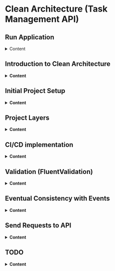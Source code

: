 # Clean Architecture (Task Management API)

## Run Application

<details>
<summary>Content</summary>

## Run Client API

```
dotnet run --project src/TaskManagement.Api
```

## How to Push Updates to GitHub

### Pushing To Master/Main Branch using alias

```
gas             # Git add and status
gc "Comment"    # Git Commit Comment
gpo             # Git Push to Origin
```

### How to create a new Feature and Push updates for PR

```
gnewbr  new_feature           # Checkout master, pull master and create a new branch

Do Updates in project
Using a tool like VS Code check updates (Differential) and reverse what we do not need
After we are 100% sure about out updates

gas                                     # Git add and status
gc "Adding new feature"                 # Git Commit Comment
gpo                                     # Git Push to Origin

git remote set-head origin main/master  # if we see any error here  run

pr                                      # To Open a new Pull Request
```

- Here other option a bit quicker

```
gnewbr  new_feature                     # Checkout master, pull master and create a new branch

Do Updates in project
Using a tool like VS Code check updates (Differential) and reverse what we do not need
After we are 100% sure about out updates

gcpr "Adding new feature"               # Add, Commit, and Open a Pull Request
```

</details>

## Introduction to Clean Architecture 

<details>
<summary><b>Content</b></summary>

Clean Architecture is a software design philosophy introduced by Robert C. Martin, also known as Uncle Bob. It emphasizes the separation of concerns and the organization of code in a way that makes it more maintainable, testable, and scalable. 
The key principles of Clean Architecture include:

### Key Principles

1. **Independence of Frameworks**: The architecture should not be dependent on any external frameworks. Frameworks should be treated as tools rather than part of the core business logic.

2. **Testability**: The design should facilitate easy testing. By isolating the core logic from external dependencies, unit testing becomes straightforward and reliable.

3. **UI Independence**: The user interface should be decoupled from the business logic. This allows for changes in the UI without affecting the underlying system.

4. **Database Independence**: The business logic should not depend on the database. This allows for flexibility in changing or updating the database technology without impacting the core logic.

5. **Separation of Concerns**: The architecture should clearly separate different areas of concern, such as business rules, UI, and data access. This modular approach helps in managing complexity and improving maintainability.

### Structure of Clean Architecture

The structure of Clean Architecture is typically depicted as a series of concentric circles, each representing different layers of the system:

- **Entities (Domain)**: Represent the core business logic and enterprise-wide rules. They are the most inner circle and are independent of any external system.
- **Use Cases (Application)**: Encapsulate the application's business rules and orchestrate the flow of data to and from the entities.
- **Interface Adapters (Presentation)**: Convert data from the use cases to a format suitable for frameworks and external systems such as databases, web, or external APIs.
- **Frameworks and Drivers (Infrastructure)**: The outermost layer includes UI frameworks, databases, and external tools, which interact with the interface adapters.

This layered approach ensures that each part of the system is only aware of the adjacent layers, promoting low coupling and high cohesion. The dependencies point inward, ensuring that high-level policies are not dependent on low-level details.

![alt text](/images/Clean-Architecture-Diagram-Asp-Net.jpg)

Final Result:

![alt text](/images/SwaggerV1.jpg)

</details>

## Initial Project Setup

<details>
<summary><b>Content</b></summary>

### Create Projects using CLI

Some commands have to execute in Power Shell
```
cd src

dotnet new webapi -controllers -n TaskManagement.Api  
dotnet new classlib -o TaskManagement.Contracts
dotnet new classlib -o TaskManagement.Infrastructure
dotnet new classlib -o TaskManagement.Application
dotnet new classlib -o TaskManagement.Domain

dotnet add TaskManagement.Api reference TaskManagement.Application
dotnet add TaskManagement.Api reference TaskManagement.Contracts
dotnet add TaskManagement.Api reference TaskManagement.Infrastructure
dotnet add TaskManagement.Infrastructure reference TaskManagement.Application
dotnet add TaskManagement.Application reference TaskManagement.Domain

cd..

dotnet new sln --name "TaskManagement"
dotnet sln add (ls -r **/**.csproj)  
dotnet build
```

### Install external libraries

```
cd src

dotnet add TaskManagement.Domain package ErrorOr
dotnet add TaskManagement.Domain package Throw
dotnet add TaskManagement.Domain package Ardalis.SmartEnum
dotnet add TaskManagement.Application package ErrorOr
dotnet add TaskManagement.Application package MediatR
dotnet add TaskManagement.Application package FluentValidation
dotnet add TaskManagement.Application package FluentValidation.AspNetCore
dotnet add TaskManagement.Application package Microsoft.Extensions.DependencyInjection.Abstractions
dotnet add TaskManagement.Infrastructure package Microsoft.EntityFrameworkCore
dotnet add TaskManagement.Infrastructure package Microsoft.EntityFrameworkCore.Sqlite
dotnet add TaskManagement.Infrastructure package Microsoft.EntityFrameworkCore.SqlServer
dotnet add TaskManagement.Api package Microsoft.AspNetCore.OpenApi
dotnet add TaskManagement.Api package Microsoft.EntityFrameworkCore.Design


```

### Setup Entity Framework

- Good resource https://www.entityframeworktutorial.net/efcore/cli-commands-for-ef-core-migration.aspx

- Install entity framework in computer

```
# Install globally in your computer
dotnet tool install --global dotnet-ef --version 8.*

# Create folder migrations in the Infrastructure project
dotnet ef migrations list InitialCreate -p src/TaskManagement.Infrastructure -s src/TaskManagement.Api

# Create Initial **Database** in the **Api** project
dotnet ef database update -p src/TaskManagement.Infrastructure -s src/TaskManagement.Api
```


- Push **Updates to Database** after changes in Clases

```
dotnet ef migrations add XXXNAMEXXX -p src/TaskManagement.Infrastructure -s src/TaskManagement.Api
dotnet ef database update -p src/TaskManagement.Infrastructure -s src/TaskManagement.Api

Example:
dotnet ef migrations add EventsV4 -p src/TaskManagement.Infrastructure -s src/TaskManagement.Api
dotnet ef database update -p src/TaskManagement.Infrastructure -s src/TaskManagement.Api
```



### Test

- We will apply 3 types of testing
    - Unit Testing to Domain
    - Subcutaneous Testing to Application
    - Integration Testing to Api

![alt text](/images/TestingV1.jpg)

#### Unit Testing (Domain)

- For this tests we use **Ubiquitous Language**

```
Go to Root
mkdir tests (same src level)

cd tests
dotnet new classlib -o TestCommon 
dotnet new xunit -o TaskManagement.Domain.UnitTests

dotnet add TaskManagement.Domain.UnitTests package FluentAssertions

cd .. (Root)
dotnet add tests/TestCommon reference src/TaskManagement.Domain
dotnet add tests/TaskManagement.Domain.UnitTests reference tests/TestCommon

# This command only run in PowerShell
dotnet sln add (ls -r **/**.csproj) 

```

#### Unit Testing (Application)

- For this tests we use **Ubiquitous Language**

```
cd tests
dotnet new xunit -o TaskManagement.Application.UnitTests

dotnet add TaskManagement.Application.UnitTests package FluentAssertions
dotnet add TaskManagement.Application.UnitTests package NSubstitute

cd .. (Root)
dotnet add tests/TaskManagement.Application.UnitTests reference src/TaskManagement.Application
dotnet add tests/TaskManagement.Application.UnitTests reference tests/TestCommon
dotnet add tests/TestCommon reference src/TaskManagement.Application

dotnet sln add (ls -r **/**.csproj) # This command only run in PowerShell

```


#### Subcutaneous Testing

- For this tests we use **Use Cases**

```
cd tests
dotnet new xunit -o TaskManagement.Application.SubcutaneousTests

cd .. (Root)
dotnet add tests/TaskManagement.Application.SubcutaneousTests reference tests/TestCommon
dotnet add tests/TaskManagement.Application.SubcutaneousTests reference src/TaskManagement.Api

dotnet add tests/TaskManagement.Application.SubcutaneousTests package Microsoft.AspNetCore.Mvc.Testing
dotnet add tests/TaskManagement.Application.SubcutaneousTests package FluentAssertions
dotnet add tests/TaskManagement.Application.SubcutaneousTests package Microsoft.EntityFrameworkCore.Sqlite

dotnet sln add (ls -r **/**.csproj) # This command only run in PowerShell
```

#### Integration Testing

- For this tests we use **Use Cases**

```
cd tests
dotnet new xunit -o TaskManagement.Api.IntegrationTests

cd .. (Root)
dotnet add tests/TaskManagement.Api.IntegrationTests reference tests/TestCommon
dotnet add tests/TaskManagement.Api.IntegrationTests reference src/TaskManagement.Api

dotnet add tests/TaskManagement.Api.IntegrationTests package Microsoft.AspNetCore.Mvc.Testing
dotnet add tests/TaskManagement.Api.IntegrationTests package FluentAssertions

dotnet sln add (ls -r **/**.csproj) # This command only run in PowerShell
```

</details>

## Project Layers

<details>
<summary><b>Content</b></summary>

## 1. Domain

The main objectives of this layer is to define the Domain Models, Domain Errors, Execute Business Logic and enforcing Business Rules. We will use **Rich Domain Models** instead of **Anemic Domain Models**

### Ubiquitous Language

1. A User can creates a new Task.
2. A Admin or Task Owner can assigns a Task to a User who becomes the Assignee.
3. The Task Assignee or Admin can changes the Status of the Task.
4. The Admin or Task Owner can changes the Priority Level of the Task.
5. The User(Assignee) can adds a Comment to the Task.
6. The Admin or Task Owner can deletes a Comment.
7. The Admin or Task Owner can assigns a Category to the Task.
8. The Admin or Task Owner can creates a new Category.
9. The User(Assignee) can filter tasks by Category.
10. The User(Assignee) can views detailed information about a Task.
11. The Admin or Task Owner can modifies the Task.
12. The User(Assignee) or Admin can marks the Task as Completed.


Create Folder with domain object name as plural. For example: 

- UnitWorks
    - UnitWork.cs
    - UnitWorksErrors.cs

```
namespace TaskManagement.Domain.WorkItems;

public class WorkItem : Entity
{
    private readonly int maxAttachments = 10;
    private readonly int maxComments = 10;
    private readonly List<Guid> commentIds = [];
    private readonly List<Guid> attachmentIds = [];

    public string Name { get; init; } = null!;
    public string? Description { get; init; } = null!;
}
```

```
using ErrorOr;

namespace TaskManagement.Domain.WorkItems;

public static class WorkItemErrors
{
    public static readonly Error CannotNotHaveName = Error.Validation(
        code: "WorkItem.CannotNotHaveName",
        description: "A task cannot not have name");

    public static readonly Error CannotNotHaveStatus = Error.Validation(
        code: "WorkItem.CannotNotHaveStatus",
        description: "A task cannot not have status");
}
```

## 2. Application Layer (Use Cases)

- This layer is responsile to execute the application Use Cases. In other words is all the actions that the user can do in the system.
- Fetch domain objects.
- Manipulate domain objects.
- We applied the Result Pattern to handle the exceptions
- We applied validation using Fluent Validation


### Use Cases

1. A User creates a new Task by providing a Description, Due Date, Priority Level, and optionally assigning a Category.
2. The Admin or Task Owner assigns a Task to a User who becomes the Assignee responsible for completing the Task.
3. The Task Assignee or Admin changes the Status of the Task (e.g., from To-Do to In Progress).
4. The Admin or Task Owner changes the Priority Level of the Task to reflect its urgency.
5. The User adds a Comment to the Task to provide updates, ask questions, or leave notes.
6. The Admin or original author deletes a Comment if it is outdated or incorrect.
7. The Task Owner or Admin assigns a Category to the Task for organizational purposes.
8. Admin creates a new Category by providing a Name and Description.
9. The User selects a Category to filter and view all Tasks under that Category.
Postconditions: The system displays a list of Tasks associated with the selected Category.
10. The User views detailed information about a Task, including Description, Due Date, Status, Priority Level, Assignee, Comments, and Category.
11. The Task Owner or Admin modifies the Description, Due Date, Priority Level, or Category of the Task.
12. The Task Assignee or Admin marks the Task as Completed.

- For each domain object create a folder with two subfolders Queries and Commands. For example 
    - Tasks Folder
        - Commands.
            - CreateUnitWork
                - CreateUnitWorkCommand.cs
                - CreateUnitWorkCommandHandler.cs
            - DeleteUnitWork
        - Queries
            - GetUnitWork
                - ListUnitWorkCommand.cs
                - ListUnitWorkCommandHandler.cs


```
using ErrorOr;
using MediatR;
using TaskManagement.Domain.WorkItems;

namespace TaskManagement.Application.WorkItems.Commands.CreateWorkItem;

public record CreateWorkItemCommand(string Name, string Description,
    DateTime DueDate, WorkItemStatus TaskStatus,
    Guid CategoryId, Guid UserAssignedToId) : IRequest<ErrorOr<WorkItem>>;
```

```
using ErrorOr;
using MediatR;
using TaskManagement.Application.Common.Interfaces;
using TaskManagement.Domain.WorkItems;


namespace TaskManagement.Application.WorkItems.Commands.CreateWorkItem;

public class CreateTaskCommandHandler(IWorkItemsRepository workItemsRepository,
    ICategoriesRepository categoriesRepository,
    IUsersRepository usersRepository,
    IUnitOfWork unitOfWork) :
    IRequestHandler<CreateWorkItemCommand, ErrorOr<WorkItem>>
{
    public async Task<ErrorOr<WorkItem>> Handle(
        CreateWorkItemCommand request, CancellationToken cancellationToken)
    {
        var category = await categoriesRepository.GetByIdAsync(request.CategoryId);
        var assignedUser = await usersRepository.GetByIdAsync(request.UserAssignedToId);

        if (category is null)
        {
            return WorkItemErrors.CategoryNotFound;
        }
        if (assignedUser is null)
        {
            return WorkItemErrors.AssignedUserNotFound;
        }

        var task = new WorkItem(
            name: request.Name, description: request.Description,
            dueDate: request.DueDate, workItemStatus: request.TaskStatus,
            categoryId: request.CategoryId,
            categoryName: category.Name,
            assignedToId: request.UserAssignedToId,
            assignedToName: assignedUser.Name);

        await workItemsRepository.AddWorkItemAsync(task);
        await unitOfWork.CommitChangesAsync();

        return task;
    }
}
```

### Implementing Repository Pattern
In the **Application Project** create a Common folder

- Common
    - Interfaces
        - IUnitWorkRepository.cs
        - IUnitOfQWork.cs

```
using TaskManagement.Domain.WorkItems;

namespace TaskManagement.Application.Common.Interfaces;

public interface IWorkItemsRepository
{
    Task AddWorkItemAsync(WorkItem workItem);
    Task<WorkItem?> GetByIdAsync(Guid workItemId);
    Task<List<WorkItem>> GetAllAsync();
    Task UpdateWorkItemAsync(WorkItem workItem);
    Task<bool> ExistsAsync(Guid id);
    Task RemoveWorkItemAsync(WorkItem workItem);
    Task<List<WorkItem>> GetWorkItemsByCategoryIdAsync(Guid categoryId);
    Task RemoveRangeAsync(List<WorkItem> workItems);
}
```

```
namespace TaskManagement.Application.Common.Interfaces;

public interface IUnitOfWork
{
    Task CommitChangesAsync();
}
```

## 3. Presentation Layer

We have 2 projects in this layer **Contracts Project** and **API Project**.

### 3.1 Contracts

- Create Contracts Project independent to be able to publish to Nuget for the Client. We use this project to have a common language between the **Presentation Layer** and the **Application Layer**

- WorkItems
    - CreateWorkItemRequest.cs
    - WorkItemResponse.cs

- Create class CreateWorkItemRequest.cs

```
namespace TaskManagement.Contracts.WorkItems;

public record CreateWorkItemRequest(
    string Name,
    string Description,
    DateTime DueDate,
    WorkItemStatus WorkItemStatus,
    Guid CategoryId,
    Guid UserAssignedToId);
```

- Create class WorkItemReponse.cs
```
namespace TaskManagement.Contracts.WorkItems;

public record WorkItemResponse(
    Guid Id,
    string Name,
    string Description,
    DateTime DueDate,
    string Status,
    string? CategoryName);

```

### 3.2 API

The API layer will need to use classes from the **Infrastructure Layer** and the **Application Layer** for this we can use **Dependency Injection** and add each class to the Program.cs class or we can create a class DependencyInjection.cs in each Project **(Infrastructure and Application)** and add these 2 classes to Program.cs. In this way the Infrastructure Project and the Application Project are independent of the API.

- Define EndPoints
  - Post Task
  - Post User
  - Post Category
  - Post Comment

- Controllers
    - ApiController.cs
    - TasksController.cs

- ApiController.cs
```
using ErrorOr;
using Microsoft.AspNetCore.Mvc;
using Microsoft.AspNetCore.Mvc.ModelBinding;

namespace TaskManagement.Api.Controllers;

[ApiController]
public class ApiController : ControllerBase
{
    protected IActionResult Problem(List<Error> errors)
    {
        if (errors.Count is 0)
        {
            return Problem();
        }

        if (errors.All(error => error.Type == ErrorType.Validation))
        {
            return ValidationProblem(errors);
        }

        return Problem(errors[0]);
    }

    protected IActionResult Problem(Error error)
    {
        var statusCode = error.Type switch
        {
            ErrorType.Conflict => StatusCodes.Status409Conflict,
            ErrorType.Validation => StatusCodes.Status400BadRequest,
            ErrorType.NotFound => StatusCodes.Status404NotFound,
            _ => StatusCodes.Status500InternalServerError,
        };

        return Problem(statusCode: statusCode, detail: error.Description);
    }

    protected IActionResult ValidationProblem(List<Error> errors)
    {
        var modelStateDictionary = new ModelStateDictionary();

        foreach (var error in errors)
        {
            modelStateDictionary.AddModelError(
                error.Code,
                error.Description);
        }

        return ValidationProblem(modelStateDictionary);
    }
}
```

- TasksController.cs
```
using ErrorOr;
using TaskManagement.Application.Tasks.Commands.CreateTask;
using TaskManagement.Contracts.Tasks;
using MediatR;
using Microsoft.AspNetCore.Mvc;

namespace TaskManagement.Api.Controllers;

[Route("tasks")]
public class TasksController : ApiController
{
    private readonly ISender _mediator;

    public TasksController(ISender mediator)
    {
        _mediator = mediator;
    }

    [HttpPost]
    public async Task<IActionResult> CreateTask(
        CreateTaskRequest request)
    {
        var command = new CreateTaskCommand(
            request.Name);

        var createTaskResult = await _mediator.Send(command);
        return createTaskResult.MatchFirst(
            task => Ok(new TaskResponse(task.Id, task.Name)),
            error => Problem(error));
    }
}
```

## 4. Infrastructure Layer

- In this layer we implements all the repositories interfaces that we define in the **Application Layer**
- Interacting with the persistence solution
- Interacting with other services (web clients, message brokers, etc)
- Interacting with the underlying machine (system clock, files, etc)
- Identity concerns

- Create a Common --> Persistnce Folder

    - Common
        - Persistence
            - FluentApiExtension.cs
            - TaskManagementDbContext.cs

- TaskManagementDbContext

```
using System.Reflection;
using MediatR;
using Microsoft.AspNetCore.Http;
using Microsoft.EntityFrameworkCore;
using TaskManagement.Application.Common.Interfaces;
using TaskManagement.Domain.Attachments;
using TaskManagement.Domain.Categories;
using TaskManagement.Domain.Comments;
using TaskManagement.Domain.Common;
using TaskManagement.Domain.Users;
using TaskManagement.Domain.WorkItems;

namespace TaskManagement.Infrastructure.Common.Persistence;

public class TaskManagementDbContext(
    DbContextOptions options,
    IHttpContextAccessor httpContextAccessor,
    IPublisher publisher) : DbContext(options), IUnitOfWork
{
    private readonly IHttpContextAccessor httpContextAccessor = httpContextAccessor;
    private readonly List<AuditEntry> auditEntriesList = [];
    public DbSet<WorkItem> WorkItems { get; set; } = null!;
    public DbSet<Category> Categories { get; set; } = null!;
    public DbSet<Attachment> Attachments { get; set; } = null!;
    public DbSet<User> Users { get; set; } = null!;
    public DbSet<Comment> Comments { get; set; } = null!;
    public DbSet<AuditEntry> AuditEntries { get; set; } = null!;

    public async Task CommitChangesAsync()
    {
        // get hold of all the domain events
        var domainEvents = ChangeTracker.Entries<Entity>()
            .Select(entry => entry.Entity.PopDomainEvents())
            .SelectMany(x => x)
            .ToList();
        // // store them in the http context for later if user is waiting online
        if (IsUserWaitingOnline())
        {
            AddDomainEventsToOfflineProcessingQueue(domainEvents);
        }
        else
        {
            await PublishDomainEvents(publisher, domainEvents);
        }
        await SaveChangesAsync();
    }

    private void AddDomainEventsToOfflineProcessingQueue(List<IDomainEvent> domainEvents)
    {
        // fetch queue from http context or create a new queue if it doesn't exist
        var domainEventsQueue = httpContextAccessor.HttpContext!.Items
            .TryGetValue("DomainEventsQueue", out var value) && value is Queue<IDomainEvent> existingDomainEvents
                ? existingDomainEvents
                : new Queue<IDomainEvent>();

        // add the domain events to the end of the queue
        domainEvents.ForEach(domainEventsQueue.Enqueue);

        // store the queue in the http context
        httpContextAccessor.HttpContext!.Items["DomainEventsQueue"] = domainEventsQueue;
    }
    protected override void OnModelCreating(ModelBuilder modelBuilder)
    {
        modelBuilder.ApplyConfigurationsFromAssembly(Assembly.GetExecutingAssembly());
        base.OnModelCreating(modelBuilder);
    }

    protected override void OnConfiguring(DbContextOptionsBuilder optionsBuilder)
    {
        optionsBuilder.AddInterceptors(new AuditInterceptor(auditEntriesList));
        base.OnConfiguring(optionsBuilder);
    }

    private bool IsUserWaitingOnline() => httpContextAccessor.HttpContext is not null;

    private static async Task PublishDomainEvents(IPublisher _publisher, List<IDomainEvent> domainEvents)
    {
        foreach (var domainEvent in domainEvents)
        {
            await _publisher.Publish(domainEvent);
        }
    }
}
```

- Create Tasks --> Persistence Folder
    - WorkItems
        - Persistence
            - WorkItemRepository.cs

- WorkItemRepository.cs

```
using Microsoft.EntityFrameworkCore;
using TaskManagement.Application.Common.Interfaces;
using TaskManagement.Infrastructure.Common.Persistence;
using TaskManagement.Domain.WorkItems;

namespace TaskManagement.Infrastructure.WorkItems.Persistence;

public class WorkItemsRepository(TaskManagementDbContext dbContext) : IWorkItemsRepository
{
    private readonly TaskManagementDbContext dbContext = dbContext;

    public async Task AddWorkItemAsync(WorkItem workItem) => await dbContext.WorkItems.AddAsync(workItem);

    public Task<bool> ExistsAsync(Guid id) => throw new NotImplementedException();

    public async Task<List<WorkItem>> GetAllAsync() => await dbContext.WorkItems.ToListAsync();

    public async Task<WorkItem?> GetByIdAsync(Guid workItemId) => await dbContext.WorkItems.FirstOrDefaultAsync(workItem => workItem.Id == workItemId);

    public Task UpdateWorkItemAsync(WorkItem workItem)
    {
        dbContext.WorkItems.Update(workItem);
        return Task.CompletedTask;
    }

    Task IWorkItemsRepository.RemoveWorkItemAsync(WorkItem workItem)
    {
        dbContext.WorkItems.Remove(workItem);
        return Task.CompletedTask;
    }

    public async Task<List<WorkItem>> GetWorkItemsByCategoryIdAsync(Guid categoryId) => await dbContext.WorkItems.Where(workItem => workItem.CategoryId == categoryId).ToListAsync();
    public Task RemoveRangeAsync(List<WorkItem> workItems)
    {
        dbContext.RemoveRange(workItems);

        return Task.CompletedTask;
    }
}
```

- Create a file to handle Dependency Injection for the API (DependencyInjection.cs)

```
using Microsoft.EntityFrameworkCore;
using Microsoft.Extensions.Configuration;
using Microsoft.Extensions.DependencyInjection;
using TaskManagement.Application.Common.Interfaces;
using TaskManagement.Infrastructure.Attachments.Persistence;
using TaskManagement.Infrastructure.Categories.Persistence;
using TaskManagement.Infrastructure.Comments.Persistence;
using TaskManagement.Infrastructure.Common.Persistence;
using TaskManagement.Infrastructure.WorkItems.Persistence;
using TaskManagement.Infrastructure.Users.Persistence;

namespace TaskManagement.Infrastructure;

public static class DependencyInjection
{
    public static IServiceCollection AddInfrastructure(this IServiceCollection services, IConfiguration configuration) => services.AddPersistence(configuration);

    public static IServiceCollection AddPersistence(this IServiceCollection services, IConfiguration configuration)
    {
        var connectionString = configuration.GetConnectionString("ProjectContext");
        services.AddDbContext<TaskManagementDbContext>(options =>
            options.UseSqlServer(connectionString));
        // services.AddDbContext<TaskManagementDbContext>(options =>
        //     options.AddInterceptors(new AuditInterceptor()));
        services.AddKeyedScoped<List<AuditEntry>>("Audit", (_, _) => new());

        services.AddScoped<IWorkItemsRepository, WorkItemsRepository>();
        services.AddScoped<ICommentsRepository, CommentsRepository>();
        services.AddScoped<ICategoriesRepository, CategoriesRepository>();
        services.AddScoped<IAttachmentsRepository, AttachmentsRepository>();
        services.AddScoped<IUsersRepository, UsersRepository>();
        services.AddScoped<IUnitOfWork>(serviceProvider => serviceProvider.GetRequiredService<TaskManagementDbContext>());

        return services;
    }
}
```
- To Add **Middleware** for applying Eventual Consistency

```
using TaskManagement.Infrastructure.Common.Middleware;
using Microsoft.AspNetCore.Builder;

namespace TaskManagement.Infrastructure;

public static class RequestPipeline
{
    public static IApplicationBuilder AddInfrastructureMiddleware(this IApplicationBuilder builder)
    {
        builder.UseMiddleware<EventualConsistencyMiddleware>();

        return builder;
    }
}
```

</details>

## CI/CD implementation

<details>
<summary><b>Content</b></summary>

### 1. Setup: PR Verify Workflow

The PR Verify workflow verifies the application on pull requests to the master branch by:
Checking out the repository.
Setting up .NET Core SDK.
Building the application and verifying code format changes.
This PR Verify workflow is well-suited for running lightweight checks before merging to the master branch.

```
name: PR Verify

on:
  pull_request:
    branches: ["master"]

jobs:
  build:
    name: PR Verify
    runs-on: ubuntu-latest

    steps:
      - name: Checkout repo
        uses: actions/checkout@v4

      - name: Set up .NET Core
        uses: actions/setup-dotnet@v4
        with:
          dotnet-version: 8.0

      - name: dotnet build
        run: dotnet build --configuration Release

      # - name: dotnet test 1
      #   run: dotnet test --configuration Release --no-build

      - name: dotnet format
        run: dotnet format -v detailed --verify-no-changes

```

### 2. CI Workflow Configuration

This CI workflow runs on every push to the master branch and includes:
Build and Publish: The application is built, and the output is published in a publish folder.
Artifact Upload: Uploads the dotnet-artifact artifact for deployment and generates a SQL migration script for Entity Framework, saved as sql-script-updates.

```
name: CI

on:
  push:
    branches: [master]
  workflow_dispatch:

permissions:
  id-token: write
  pull-requests: write
  contents: read

jobs:
  build_and_test:
    name: CI
    runs-on: ubuntu-latest

    steps:
      - name: Checkout repo
        uses: actions/checkout@v4

        # Set up .NET Core SDK
      - name: Set up .NET Core
        uses: actions/setup-dotnet@v4
        with:
          dotnet-version: 8.0

        # Create an artifact in folder publish
      - name: dotnet publish
        run: dotnet publish ./src/TaskManagement.Api/TaskManagement.Api.csproj -c Release -o ./publish

        # Upload the artifact to be used in deployment with Name dotnet-artifact
      - name: Upload artifact
        uses: actions/upload-artifact@v4
        with:
          name: dotnet-artifact
          path: publish/

        # Install EF Core Tools  
      - name: Install EntityFrameworkCore Tools
        run: |
          dotnet new tool-manifest
          dotnet tool install dotnet-ef

        # Generate EF Core Migration Script in folder publish/sql 
      - name: Generate EF Core Migration Script
        run:
          dotnet ef migrations script --idempotent --no-build --configuration Release --output publish/sql/sql-script.sql --context TaskManagementDbContext --project src/TaskManagement.Infrastructure -s src/TaskManagement.Api           

        # Upload the migration script to be used in deployment with Name sql-script-updates
      - uses: actions/upload-artifact@v4
        with:
          name: sql-script-updates
          path: publish/sql/sql-script.sql

  deploy_dev:
    name: Deploy Dev
    needs: build_and_test
    uses: ./.github/workflows/step-deploy.yml
    with:
      env: dev
      artifact_name: dotnet-artifact
      sql_artifact_name: sql-script-updates
      resource_group_name: gr-taskmanagement-dev
      app_service_name: app-taskmanagement-sandropucp-dev
      app_service_slot_name: slot
    secrets: inherit # Note: use GH Environment Secrets if using a Pro/Enterprise version of GH

```

![alt text](/images/CIV1.jpg)

### 3. Azure Deployment via Step-deploy Workflow

The deploy_dev job initiates a deployment to Azure, depending on build_and_test to ensure that the app is ready and artifacts are available.
Here’s a streamlined process for deployment:
App Service Configuration: In Azure, configure the App Service and slots (like dev or slot) based on environment.
Deploy Using GitHub Secrets: Use GitHub Secrets to securely manage Azure credentials (AZURE_CLIENT_ID, AZURE_CLIENT_SECRET, etc.) to avoid exposing sensitive data.

</details>

## Validation (FluentValidation)

<details>
<summary><b>Content</b></summary>

- For validation we use FluentValidation library. We applied validation in the Application layer
- For each command that we want to validate we create a class to validate the command
- After we register all these validations in the DependencyInjection file

- Here is an example of how we register all the validations

```
using FluentValidation;
using Microsoft.Extensions.DependencyInjection;
using TaskManagement.Application.Common.Behaviors;

namespace TaskManagement.Application;

public static class DependencyInjection
{
    public static IServiceCollection AddApplication(this IServiceCollection services)
    {
        services.AddMediatR(options =>
        {
            options.RegisterServicesFromAssemblyContaining(typeof(DependencyInjection));

            options.AddOpenBehavior(typeof(ValidationBehavior<,>));
        });

        services.AddValidatorsFromAssemblyContaining(typeof(DependencyInjection));
        return services;
    }
}

````

- Here is an example of a command validation

```
using FluentValidation;
using TaskManagement.Application.Comments.Commands.CreateComment;

namespace TaskManagement.Application.Users.Commands.CreateTask;

public class CreateCommentCommandValidator : AbstractValidator<CreateCommentCommand>
{
    public CreateCommentCommandValidator()
    {
        RuleFor(x => x.CommentText)
            .NotEmpty()
            .MinimumLength(3)
            .MaximumLength(50);
        RuleFor(x => x.WorkItemId)
            .NotEmpty();
        RuleFor(x => x.UserId)
            .NotEmpty();
    }
}

````

</details>

## Eventual Consistency with Events

<details>
<summary><b>Content</b></summary>

- Eventual consistency is a consistency model used in distributed computing to achieve high availability. In this model, updates to a distributed system are propagated to all nodes asynchronously. This means that, while the system will eventually become consistent, it may not be immediately consistent after an update.
- In this project we applied when the user deletes a Category. The system published an event (CategoryDeletedEvent). 

- In DeleteCategoryCommandHandler.cs (Application)

```
user.DeleteCategory(request.CategoryId);
await unitOfWork.CommitChangesAsync(); // FYI: This will publish the domain events
```

- In User.cs (Domain)

```
public void DeleteCategory(Guid categoryId) =>
        _domainEvents.Add(new CategoryDeletedEvent(categoryId));
```

- In TaskManagementDBContext.cs (Infrastruture) - Publish Events using Mediator

```
    public async Task CommitChangesAsync()
    {
        // get hold of all the domain events
        var domainEvents = ChangeTracker.Entries<Entity>()
            .Select(entry => entry.Entity.PopDomainEvents())
            .SelectMany(x => x)
            .ToList();
        // // store them in the http context for later if user is waiting online
        if (IsUserWaitingOnline())
        {
            AddDomainEventsToOfflineProcessingQueue(domainEvents);
        }
        else
        {
            await PublishDomainEvents(publisher, domainEvents);
        }
        await SaveChangesAsync();
    }

    private void AddDomainEventsToOfflineProcessingQueue(List<IDomainEvent> domainEvents)
    {
        // fetch queue from http context or create a new queue if it doesn't exist
        var domainEventsQueue = _httpContextAccessor.HttpContext!.Items
            .TryGetValue("DomainEventsQueue", out var value) && value is Queue<IDomainEvent> existingDomainEvents
                ? existingDomainEvents
                : new Queue<IDomainEvent>();

        // add the domain events to the end of the queue
        domainEvents.ForEach(domainEventsQueue.Enqueue);

        // store the queue in the http context
        _httpContextAccessor.HttpContext!.Items["DomainEventsQueue"] = domainEventsQueue;
    }

    private bool IsUserWaitingOnline() => _httpContextAccessor.HttpContext is not null;

    private static async Task PublishDomainEvents(IPublisher _publisher, List<IDomainEvent> domainEvents)
    {
        foreach (var domainEvent in domainEvents)
        {
            await _publisher.Publish(domainEvent);
        }
    }
```

- At this time the User already got his Response and the rest of the process will be assyncronous

- We Use the notification of Mediator (MediatR.INotificationHandler) to Notify about the published events.

- In CategoryDeletedEventHandler.cs (Application-->Categories-->Events)

```
using TaskManagement.Application.Common.Interfaces;
using TaskManagement.Domain.Users.Events;
using MediatR;

namespace TaskManagement.Application.Categories.Events;

public class CategoryDeletedEventHandler(
    ICategoriesRepository categoriesRepository,
    IUnitOfWork unitOfWork) : INotificationHandler<CategoryDeletedEvent>
{
    private readonly ICategoriesRepository _categoriesRepository = categoriesRepository;
    private readonly IUnitOfWork _unitOfWork = unitOfWork;

    public async Task Handle(CategoryDeletedEvent notification, CancellationToken cancellationToken)
    {
        var category = await _categoriesRepository.GetByIdAsync(notification.CategoryId) ?? throw new InvalidOperationException();

        await _categoriesRepository.RemoveCategoryAsync(category);
        await _unitOfWork.CommitChangesAsync();
    }
}


```

- In CategoryDeletedEventHandler.cs (Application-->WorkItems-->Events)

```
using TaskManagement.Application.Common.Interfaces;
using TaskManagement.Domain.Users.Events;
using MediatR;

namespace TaskManagement.Application.Tasks.Events;

public class CategoryDeletedEventHandler(
    IWorkItemsRepository workItemsRepository,
    IUnitOfWork unitOfWork): INotificationHandler<CategoryDeletedEvent>
{
    private readonly IWorkItemsRepository workItemsRepository = workItemsRepository;
    private readonly IUnitOfWork unitOfWork = unitOfWork;

    public async Task Handle(CategoryDeletedEvent notification, CancellationToken cancellationToken)
    {
        var workItems = await workItemsRepository.GetWorkItemsByCategoryIdAsync(notification.CategoryId);

        await workItemsRepository.RemoveRangeAsync(workItems);
        await unitOfWork.CommitChangesAsync();
    }
}

```

### Key Points

1. **Asynchronous Updates**: Changes are propagated to other nodes in the background.
2. **Temporary Inconsistency**: There may be a period where different nodes have different data.
3. **Eventual Consistency**: Given enough time, all nodes will converge to the same state.

</details>

## Send Requests to API

<details>
<summary><b>Content</b></summary>

## Manual Testing API (Option 1)

- Create requests folder in Root project
- Create folder (plural) for each domain class
- Create http file CreateTask.http

```
@HostAddress = http://localhost:5205

POST {{HostAddress}}/tasks/
Content-Type: application/json

{
  "Name": "Ta",
  "CategoryId": "97620830-4908-4c50-8b72-0fcfa09da742",
  "DueDate": "2024-12-31",
  "Status": "NotStarted"
}
```

## Manual Testing API (Option 2)

- Install Thundar Client in VS Code
- Under Env Tab 2 variables for local testing and azure testing
- Under Collections Tab create collection for InsertSampleData, Queries and Update
- In each collection create new requests
- We can export or import these files to have a copy

![alt text](/images/ThunderClientV1.jpg)

</details>

## TODO

<details>
<summary><b>Content</b></summary>

## How to add Audit to record changes to database

## Deployment to Azure

### Azure Interface

### Infrastructure As Code (Bicep)

## How to Handle Security

</details>